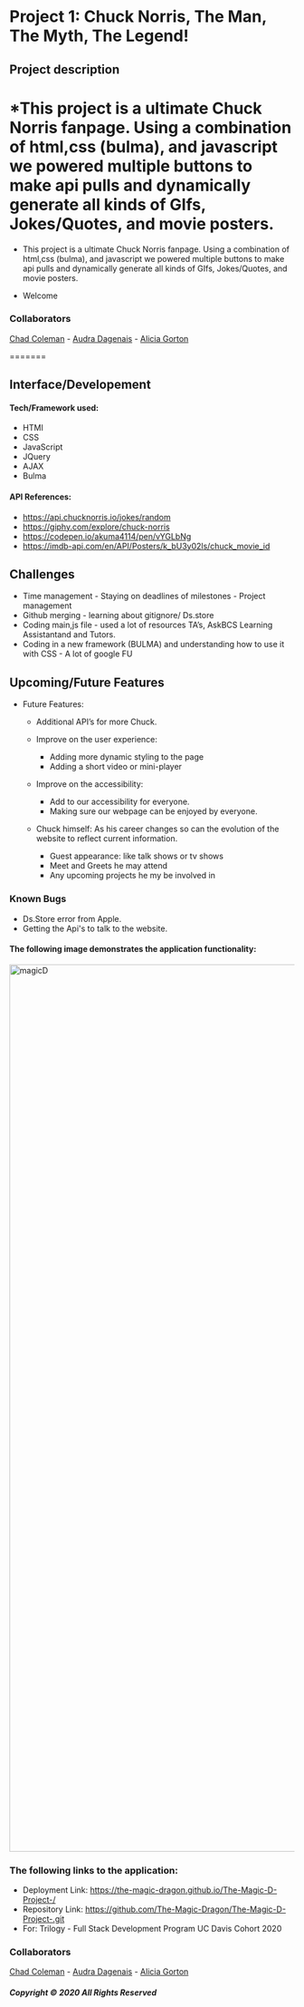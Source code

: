  # Project 1: Chuck Norris, The Man, The Myth, The Legend!  

## Project description
*This project is a ultimate Chuck Norris fanpage. Using a combination of html,css (bulma), and javascript we powered multiple buttons to make api pulls and dynamically generate all kinds of GIfs, Jokes/Quotes, and movie posters. 
=======

* This project is a ultimate Chuck Norris fanpage. Using a combination of html,css (bulma), and javascript we powered multiple buttons to make api pulls and dynamically generate all kinds of GIfs, Jokes/Quotes, and movie posters. 


* Welcome 

### Collaborators
<a href="https://githubt.com/chadalac27">Chad Coleman</a> -
<a href="https://github.com/audluc">Audra Dagenais</a> -
<a href="https://github.com/aliciagorton">Alicia Gorton</a>

=======



## Interface/Developement 
#### Tech/Framework used:
* HTMl
* CSS 
* JavaScript
* JQuery 
* AJAX
* Bulma 

#### API References: 
* https://api.chucknorris.io/jokes/random
* https://giphy.com/explore/chuck-norris
* https://codepen.io/akuma4114/pen/vYGLbNg
* https://imdb-api.com/en/API/Posters/k_bU3y02ls/chuck_movie_id

## Challenges 
* Time management - Staying on deadlines of milestones - Project management 
* Github merging - learning about gitignore/ Ds.store 
* Coding main,js file - used a lot of resources TA’s, AskBCS Learning Assistantand and Tutors. 
* Coding in a new framework (BULMA) and understanding how to use it with CSS - A lot of google FU 


## Upcoming/Future Features
* Future Features: 
    * Additional API’s for more Chuck.
    * Improve on the user experience: 
        * Adding more dynamic styling to the page 
        * Adding a short video or mini-player
    * Improve on the accessibility: 
        * Add to our accessibility for everyone. 
        * Making sure our webpage can be enjoyed by everyone. 

    * Chuck himself: As his career changes so can the evolution of the website to reflect current information. 
        * Guest appearance: like talk shows or tv shows 
        * Meet and Greets he may attend 
        * Any upcoming projects he my be involved in 

### Known Bugs 
* Ds.Store error from Apple. 
* Getting the Api's to talk to the website. 

#### The following image demonstrates the application functionality:

<img width="1566" alt="magicD" src="https://user-images.githubusercontent.com/66084311/90440879-d2820100-e08c-11ea-8256-b043b3b2f82b.png">

### The following links to the application:

* Deployment Link: https://the-magic-dragon.github.io/The-Magic-D-Project-/
* Repository Link: https://github.com/The-Magic-Dragon/The-Magic-D-Project-.git
* For: Trilogy - Full Stack Development Program UC Davis Cohort 2020

### Collaborators
<a href="https://githubt.com/chadalac27">Chad Coleman</a> -
<a href="https://github.com/audluc">Audra Dagenais</a> -
<a href="https://github.com/aliciagorton">Alicia Gorton</a> 

##### Copyright © 2020 All Rights Reserved
